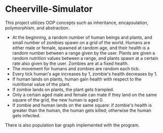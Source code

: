 # Cheerville-Simulator

This project utilizes OOP concepts such as inheritance, encapsulation, polymorphism, and abstraction.

- At the beginning, a random number of human beings and plants, and small number of zombies spawn on a grid of the world. Humans are either male or female, spawned at random age, and their health is a random number between a range given by the user. Plants are given a random nutrition values between a range, and plants spawn at a certain rate also given by the user. Zombies are at a fixed health.
- The movement for humans and zombies are random each tick.
- Every tick human's age increases by 1, zombie's health decreases by 1.
- If human lands on plants, human gain health with respect to the nutritional value of the plant.
- If zombie lands on plants, the plant gets trampled.
- Only a certain aged male and female can mate if they land on the same square of the grid, the new human is aged 0.
- If zombie and human lands on the same square: if zombie's health is greater than the human, the human gets killed; otherwise the human gets infected.

There is also population bar graph implemented with the program.
